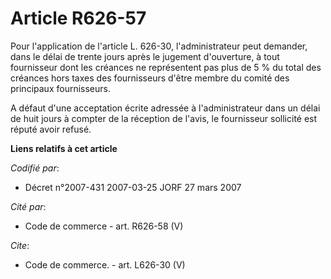 # Article R626-57

Pour l'application de l'article L. 626-30, l'administrateur peut demander, dans le délai de trente jours après le jugement
d'ouverture, à tout fournisseur dont les créances ne représentent pas plus de 5 % du total des créances hors taxes des
fournisseurs d'être membre du comité des principaux fournisseurs.

A défaut d'une acceptation écrite adressée à l'administrateur dans un délai de huit jours à compter de la réception de
l'avis, le fournisseur sollicité est réputé avoir refusé.

**Liens relatifs à cet article**

_Codifié par_:

  - Décret n°2007-431 2007-03-25 JORF 27 mars 2007

_Cité par_:

  - Code de commerce - art. R626-58 (V)

_Cite_:

  - Code de commerce. - art. L626-30 (V)
